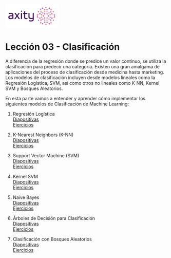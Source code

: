 ![png](imagenes/logotipo-axity-ppt.png)

# Lección 03 - Clasificación

A diferencia de la regresión donde se predice un valor continuo, se utiliza la clasificación para predecir una categoría. Existen una gran amalgama de aplicaciones del proceso de clasificación desde medicina hasta marketing. Los modelos de clasificación incluyen desde modelos lineales como la Regresión Logística, SVM, así como otros no lineales como K-NN, Kernel SVM y Bosques Aleatorios.

En esta parte vamos a entender y aprender cómo implementar los siguientes modelos de Clasificación de Machine Learning:

1. Regresión Logística  
[Diapositivas](Diapositivas/Parte%2003.Clasificaci%C3%B3n/Secci%C3%B3n%2003.1.Logistic%20Regression)  
[Ejercicios](Ejercicios/Parte%2003.Clasificaci%C3%B3n/Secci%C3%B3n%2003.1.Logistic%20Regression)  

2. K-Nearest Neighbors (K-NN)  
[Diapositivas](Diapositivas/Parte%2003.Clasificaci%C3%B3n/Secci%C3%B3n%2003.2.k-Nearest%20Neighbors)  
[Ejercicios](Ejercicios/Parte%2003.Clasificaci%C3%B3n/Secci%C3%B3n%2003.2.k-Nearest%20Neighbors)  

3. Support Vector Machine (SVM)  
[Diapositivas](Diapositivas/Parte%2003.Clasificaci%C3%B3n/Secci%C3%B3n%2003.3.Support%20Vector%20Machine)  
[Ejercicios](Ejercicios/Parte%2003.Clasificaci%C3%B3n/Secci%C3%B3n%2003.3.Support%20Vector%20Machine)  

4. Kernel SVM  
[Diapositivas](Diapositivas/Parte%2003.Clasificaci%C3%B3n/Secci%C3%B3n%2003.4.Kernel%20SVM)  
[Ejercicios](Ejercicios/Parte%2003.Clasificaci%C3%B3n/Secci%C3%B3n%2003.4.Kernel%20SVM)  

5. Naive Bayes  
[Diapositivas](Diapositivas/Parte%2003.Clasificaci%C3%B3n/Secci%C3%B3n%2003.5.Naive%20Bayes)  
[Ejercicios](Ejercicios/Parte%2003.Clasificaci%C3%B3n/Secci%C3%B3n%2003.5.Naive%20Bayes)  

6. Árboles de Decisión para Clasificación  
[Diapositivas](Diapositivas/Parte%2003.Clasificaci%C3%B3n/Secci%C3%B3n%2003.6.Decision%20Tree%20Classification)  
[Ejercicios](Ejercicios/Parte%2003.Clasificaci%C3%B3n/Secci%C3%B3n%2003.6.Decision%20Tree%20Classification)  

7. Clasificación con Bosques Aleatorios  
[Diapositivas](Diapositivas/Parte%2002.Regresi%C3%B3n/Secci%C3%B3n%2002.6.Random%20Forest%20Regression)  
[Ejercicios](Ejercicios/Parte%2003.Clasificaci%C3%B3n/Secci%C3%B3n%2003.6.Decision%20Tree%20Classification)  
